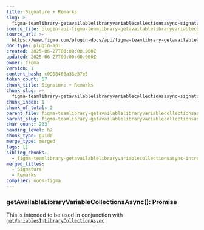 ```yaml
---
title: Signature + Remarks
slug: >-
  figma-teamlibrary-getavailablelibraryvariablecollectionsasync-signature-remarks
source_file: plugin-api-figma-teamlibrary-getavailablelibraryvariablecollectionsasync.html
source_url: >-
  https://www.figma.com/plugin-docs/api/figma-teamlibrary-getavailablelibraryvariablecollectionsasync/
doc_type: plugin-api
created: 2025-06-27T00:00:00.000Z
updated: 2025-06-27T00:00:00.000Z
owner: figma
version: 1
content_hash: c0908466a33e57e5
token_count: 67
chunk_title: Signature + Remarks
chunk_slug: >-
  figma-teamlibrary-getavailablelibraryvariablecollectionsasync-signature-remarks
chunk_index: 1
chunk_of_total: 2
parent_file: figma-teamlibrary-getavailablelibraryvariablecollectionsasync.md
parent_slug: figma-teamlibrary-getavailablelibraryvariablecollectionsasync
char_count: 233
heading_level: h2
chunk_type: guide
merge_type: merged
tags: []
sibling_chunks:
  - figma-teamlibrary-getavailablelibraryvariablecollectionsasync-introduction
merged_titles:
  - Signature
  - Remarks
compiler: noos-figma
---
```


### getAvailableLibraryVariableCollectionsAsync(): Promise

This is intended to be used in conjunction with [`getVariablesInLibraryCollectionAsync`](/plugin-docs/api/properties/figma-teamlibrary-getvariablesinlibrarycollectionasync/)
